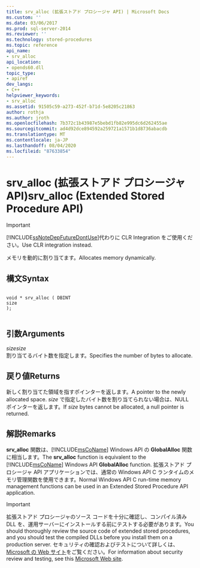 ```yaml
---
title: srv_alloc (拡張ストアド プロシージャ API) | Microsoft Docs
ms.custom: ''
ms.date: 03/06/2017
ms.prod: sql-server-2014
ms.reviewer: ''
ms.technology: stored-procedures
ms.topic: reference
api_name:
- srv_alloc
api_location:
- opends60.dll
topic_type:
- apiref
dev_langs:
- C++
helpviewer_keywords:
- srv_alloc
ms.assetid: 91505c59-a273-452f-b71d-5e8205c21863
author: rothja
ms.author: jroth
ms.openlocfilehash: 7b372c1b43987e5bebd1fb82e995dc6d262455ae
ms.sourcegitcommit: ad4d92dce894592a259721a1571b1d8736abacdb
ms.translationtype: MT
ms.contentlocale: ja-JP
ms.lasthandoff: 08/04/2020
ms.locfileid: "87633854"
---
```

# <a name="srv_alloc-extended-stored-procedure-api"></a><span data-ttu-id="6f1b9-102">srv_alloc (拡張ストアド プロシージャ API)</span><span class="sxs-lookup"><span data-stu-id="6f1b9-102">srv_alloc (Extended Stored Procedure API)</span></span>
    
> [!IMPORTANT]  
>  [!INCLUDE[ssNoteDepFutureDontUse](../../includes/ssnotedepfuturedontuse-md.md)]<span data-ttu-id="6f1b9-103">代わりに CLR Integration をご使用ください。</span><span class="sxs-lookup"><span data-stu-id="6f1b9-103">Use CLR integration instead.</span></span>  
  
 <span data-ttu-id="6f1b9-104">メモリを動的に割り当てます。</span><span class="sxs-lookup"><span data-stu-id="6f1b9-104">Allocates memory dynamically.</span></span>  
  
## <a name="syntax"></a><span data-ttu-id="6f1b9-105">構文</span><span class="sxs-lookup"><span data-stu-id="6f1b9-105">Syntax</span></span>  
  
```  
  
void * srv_alloc ( DBINT  
size  
);  
  
```  
  
## <a name="arguments"></a><span data-ttu-id="6f1b9-106">引数</span><span class="sxs-lookup"><span data-stu-id="6f1b9-106">Arguments</span></span>  
 <span data-ttu-id="6f1b9-107">*size*</span><span class="sxs-lookup"><span data-stu-id="6f1b9-107">*size*</span></span>  
 <span data-ttu-id="6f1b9-108">割り当てるバイト数を指定します。</span><span class="sxs-lookup"><span data-stu-id="6f1b9-108">Specifies the number of bytes to allocate.</span></span>  
  
## <a name="returns"></a><span data-ttu-id="6f1b9-109">戻り値</span><span class="sxs-lookup"><span data-stu-id="6f1b9-109">Returns</span></span>  
 <span data-ttu-id="6f1b9-110">新しく割り当てた領域を指すポインターを返します。</span><span class="sxs-lookup"><span data-stu-id="6f1b9-110">A pointer to the newly allocated space.</span></span> <span data-ttu-id="6f1b9-111">*size* で指定したバイト数を割り当てられない場合は、NULL ポインターを返します。</span><span class="sxs-lookup"><span data-stu-id="6f1b9-111">If *size* bytes cannot be allocated, a null pointer is returned.</span></span>  
  
## <a name="remarks"></a><span data-ttu-id="6f1b9-112">解説</span><span class="sxs-lookup"><span data-stu-id="6f1b9-112">Remarks</span></span>  
 <span data-ttu-id="6f1b9-113">**srv_alloc** 関数は、[!INCLUDE[msCoName](../../includes/msconame-md.md)] Windows API の **GlobalAlloc** 関数に相当します。</span><span class="sxs-lookup"><span data-stu-id="6f1b9-113">The **srv_alloc** function is equivalent to the [!INCLUDE[msCoName](../../includes/msconame-md.md)] Windows API  **GlobalAlloc** function.</span></span> <span data-ttu-id="6f1b9-114">拡張ストアド プロシージャ API アプリケーションでは、通常の Windows API C ランタイムのメモリ管理関数を使用できます。</span><span class="sxs-lookup"><span data-stu-id="6f1b9-114">Normal Windows API C run-time memory management functions can be used in an Extended Stored Procedure API application.</span></span>  
  
> [!IMPORTANT]  
>  <span data-ttu-id="6f1b9-115">拡張ストアド プロシージャのソース コードを十分に確認し、コンパイル済み DLL を、運用サーバーにインストールする前にテストする必要があります。</span><span class="sxs-lookup"><span data-stu-id="6f1b9-115">You should thoroughly review the source code of extended stored procedures, and you should test the compiled DLLs before you install them on a production server.</span></span> <span data-ttu-id="6f1b9-116">セキュリティの確認およびテストについて詳しくは、[Microsoft の Web サイト](https://go.microsoft.com/fwlink/?LinkID=54761&amp;clcid=0x409https://msdn.microsoft.com/security/)をご覧ください。</span><span class="sxs-lookup"><span data-stu-id="6f1b9-116">For information about security review and testing, see this [Microsoft Web site](https://go.microsoft.com/fwlink/?LinkID=54761&amp;clcid=0x409https://msdn.microsoft.com/security/).</span></span>  
  
  
